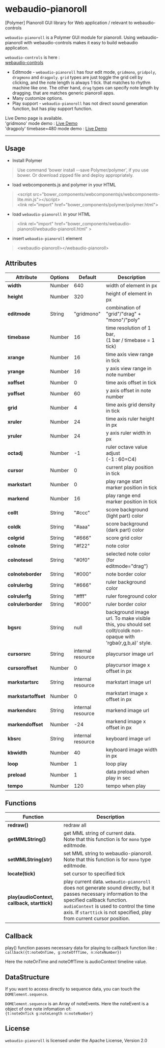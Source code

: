 # webaudio-pianoroll
[Polymer] Pianoroll GUI library for Web application / relevant to webaudio-controls

`webaudio-pianoroll` is a Polymer GUI module for pianoroll.
Using webaudio-pianoroll with webaudio-controls makes it easy to build webaudio application.

`webaudio-controls` is here :  
[webaudio-controls](https://github.com/g200kg/webaudio-controls)

* Editmode - `webaudio-pianoroll` has four edit mode, `gridmono`, `gridpoly`, `dragmono` and `dragpoly`. `grid` types are just toggle the grid cell by clicking, and the note length is always 1 tick. that matches to rhythm machine like one. The other hand, `drag` types can specify note length by dragging. that are matches generic pianoroll apps.
* Many customize options.
* Play support - `webaudio-pianoroll` has not direct sound generation function, but has play support function.

Live Demo page is available.  
'gridmono' mode demo : [Live Demo](./index.html)  
'dragpoly' timebase=480 mode demo : [Live Demo](./index3.html)  

---
## Usage

- Install Polymer
> Use command 'bower install --save Polymer/polymer', if you use bower. Or download zipped file and deploy appropriately.

- load webcomponents.js and polymer in your HTML  
> &lt;script src="bower_components/webcomponentsjs/webcomponents-lite.min.js"&gt;&lt;/script&gt;<br/>
  &lt;link rel="import" href="bower_components/polymer/polymer.html"&gt;

- load `webaudio-pianoroll` in your HTML  
> &lt;link rel="import" href="bower_components/webaudio-pianoroll/webaudio-pianoroll.html" &gt;

- insert `webaudio-pianoroll` element
> &lt;webaudio-pianoroll&gt;&lt;/webaudio-pianoroll&gt;  

## Attributes

|Attribute|Options|Default   |Description               |
|---------|-------|----------|--------------------------|
|**width**    |Number |640       | width of element in px   |
|**height**   |Number |320       | height of element in px  |
|**editmode** |String |"gridmono"| combination of "grid"/"drag" + "mono"/"poly"|
|**timebase** |Number |16        | time resolution of 1 bar, <br/>(1 bar / timebase = 1 tick)  |
|**xrange**   |Number |16        | time axis view range in tick|
|**yrange**   |Number |16        | y axis view range in note number|
|**xoffset**  |Number |0         | time axis offset in tick|
|**yoffset**  |Number |60        | y axis offset in note number|
|**grid**     |Number |4         | time axis grid density in tick|
|**xruler**   |Number |24        | time axis ruler height in px|
|**yruler**   |Number |24        | y axis ruler width in px|
|**octadj**   |Number |-1        | ruler octave value adjust <br/>(-1 : 60=C4)|
|**cursor**   |Number |0         |current play position in tick|
|**markstart**|Number |0         | play range start marker position in tick|
|**markend**  |Number |16        | play range end marker position in tick|
|**collt**    |String |"#ccc"    | score background (light part) color|
|**coldk**    |String |"#aaa"    | score background (dark part) color|
|**colgrid**  |String |"#666"    | score grid color|
|**colnote**  |String |"#f22"    | note color |
|**colnotesel**|String|"#0f0"    | selected note color (for editmode="drag")|
|**colnoteborder**|String|"#000" | note border color|
|**colrulerbg**|String|"#666"    | ruler background color|
|**colrulerfg**|String|"#fff"    | ruler foreground color|
|**colrulerborder**|String|"#000"| ruler border color|
|**bgsrc**|String|null| background image url. To make visible this, you should set collt/coldk non-opaque with 'rgba(r,g,b,a)' style. |
|**cursorsrc**|String| internal resource| playcursor image url|
|**cursoroffset**|Number|0|playcursor image x offset in px|
|**markstartsrc**|String|internal resource| markstart image url|
|**markstartoffset**|Number|0| markstart image x offset in px|
|**markendsrc**|String|internal resource| markend image url|
|**markendoffset**|Number|-24| markend image  x offset in px|
|**kbsrc**|String|internal resource| keyboard image url|
|**kbwidth**|Number|40|keyboard image width in px|
|**loop**     |Number |1         | loop play|
|**preload**|Number |1| data preload when play in sec|
|**tempo**|Number|120|tempo when play|


## Functions

|Function|Description|
|--------|-----------|
|**redraw()**| redraw all|
|**getMMLString()**| get MML string of current data. <br/>Note that this function is for `mono` type editmode.|
|**setMMLString(str)**| set MML string to webaudio-pianoroll. <br/>Note that this function is for `mono` type editmode.|
|**locate(tick)**| set cursor to specified tick|
|**play(audioContext, callback, starttick)**|play current data. `webaudio-pianoroll` does not generate sound directly, but it passes necessary information to the specified callback function. `audioContext` is used to control the time axis. If `starttick` is not specified, play from current cursor position.|

## Callback
play() function passes necessary data for playing to callback function like :
`callback({t:noteOnTime, g:noteOffTime, n:noteNumber})`

Here the noteOnTime and noteOffTime is audioContext timeline value.

## DataStructure
If you want to access directly to sequence data, you can touch the `DOMElement.sequence`.

`DOMElement.sequence` is an Array of noteEvents. Here the noteEvent is a object of one note infomation of:  
`{t:noteOnTick g:noteLength n:noteNumber}`

## License
`webaudio-pianoroll` is licensed under the Apache License, Version 2.0
